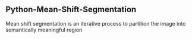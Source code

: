 ## Python-Mean-Shift-Segmentation
Mean shift segmentation is an iterative process to partition the image into semantically meaningful region